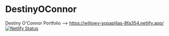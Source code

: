 # DestinyOConnor
Destiny O'Connor Portfolio --> https://willowy-sopapillas-8fa354.netlify.app/
[![Netlify Status](https://api.netlify.com/api/v1/badges/31da8be4-f9b6-4920-8c68-39c4491e5545/deploy-status)](https://app.netlify.com/sites/willowy-sopapillas-8fa354/deploys)
